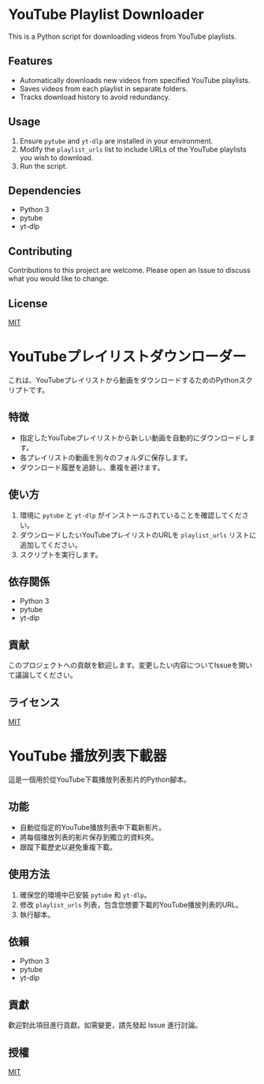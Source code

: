 # YouTube Playlist Downloader

This is a Python script for downloading videos from YouTube playlists.

## Features

- Automatically downloads new videos from specified YouTube playlists.
- Saves videos from each playlist in separate folders.
- Tracks download history to avoid redundancy.

## Usage

1. Ensure `pytube` and `yt-dlp` are installed in your environment.
2. Modify the `playlist_urls` list to include URLs of the YouTube playlists you wish to download.
3. Run the script.

## Dependencies

- Python 3
- pytube
- yt-dlp

## Contributing

Contributions to this project are welcome. Please open an Issue to discuss what you would like to change.

## License

[MIT](https://choosealicense.com/licenses/mit/)

# YouTubeプレイリストダウンローダー

これは、YouTubeプレイリストから動画をダウンロードするためのPythonスクリプトです。

## 特徴

- 指定したYouTubeプレイリストから新しい動画を自動的にダウンロードします。
- 各プレイリストの動画を別々のフォルダに保存します。
- ダウンロード履歴を追跡し、重複を避けます。

## 使い方

1. 環境に `pytube` と `yt-dlp` がインストールされていることを確認してください。
2. ダウンロードしたいYouTubeプレイリストのURLを `playlist_urls` リストに追加してください。
3. スクリプトを実行します。

## 依存関係

- Python 3
- pytube
- yt-dlp

## 貢献

このプロジェクトへの貢献を歓迎します。変更したい内容についてIssueを開いて議論してください。

## ライセンス

[MIT](https://choosealicense.com/licenses/mit/)

# YouTube 播放列表下載器

這是一個用於從YouTube下載播放列表影片的Python腳本。

## 功能

- 自動從指定的YouTube播放列表中下載新影片。
- 將每個播放列表的影片保存到獨立的資料夾。
- 跟蹤下載歷史以避免重複下載。

## 使用方法

1. 確保您的環境中已安裝 `pytube` 和 `yt-dlp`。
2. 修改 `playlist_urls` 列表，包含您想要下載的YouTube播放列表的URL。
3. 執行腳本。

## 依賴

- Python 3
- pytube
- yt-dlp

## 貢獻

歡迎對此項目進行貢獻。如需變更，請先發起 Issue 進行討論。

## 授權

[MIT](https://choosealicense.com/licenses/mit/)
